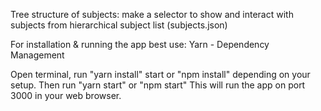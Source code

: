 
Tree structure of subjects: make a selector to show and interact with subjects from hierarchical subject list (subjects.json)

For installation & running the app best use: Yarn - Dependency Management

Open terminal, run "yarn install" start or "npm install" depending on your setup. Then run "yarn start" or "npm start" This will run the app on port 3000 in your web browser.
